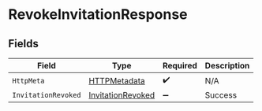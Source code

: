# RevokeInvitationResponse


## Fields

| Field                                                             | Type                                                              | Required                                                          | Description                                                       |
| ----------------------------------------------------------------- | ----------------------------------------------------------------- | ----------------------------------------------------------------- | ----------------------------------------------------------------- |
| `HttpMeta`                                                        | [HTTPMetadata](../../Models/Components/HTTPMetadata.md)           | :heavy_check_mark:                                                | N/A                                                               |
| `InvitationRevoked`                                               | [InvitationRevoked](../../Models/Components/InvitationRevoked.md) | :heavy_minus_sign:                                                | Success                                                           |